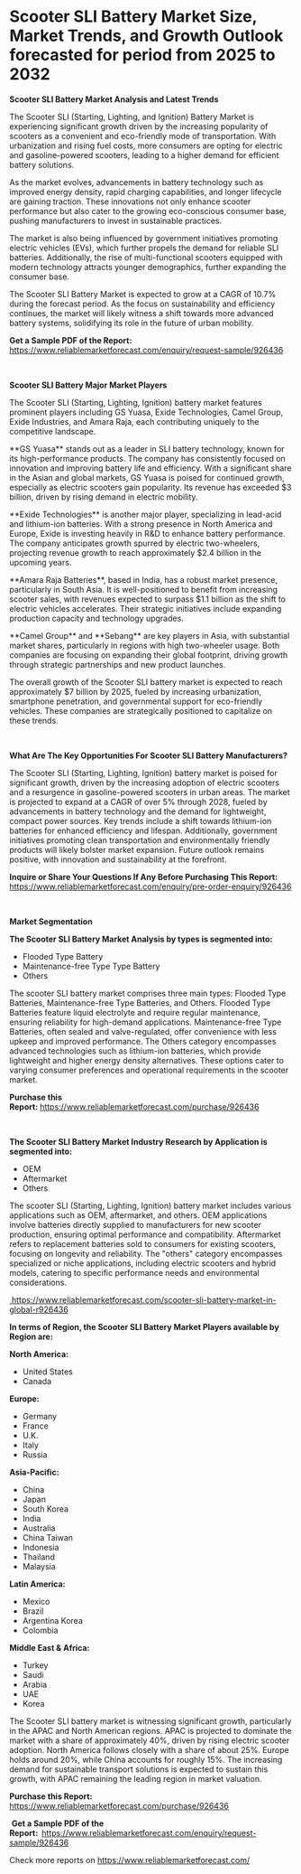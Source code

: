 <p><h1>Scooter SLI Battery Market Size, Market Trends, and Growth Outlook forecasted for period from 2025 to 2032</h1></p><p><strong>Scooter SLI Battery Market Analysis and Latest Trends</strong></p>
<p><p>The Scooter SLI (Starting, Lighting, and Ignition) Battery Market is experiencing significant growth driven by the increasing popularity of scooters as a convenient and eco-friendly mode of transportation. With urbanization and rising fuel costs, more consumers are opting for electric and gasoline-powered scooters, leading to a higher demand for efficient battery solutions. </p><p>As the market evolves, advancements in battery technology such as improved energy density, rapid charging capabilities, and longer lifecycle are gaining traction. These innovations not only enhance scooter performance but also cater to the growing eco-conscious consumer base, pushing manufacturers to invest in sustainable practices. </p><p>The market is also being influenced by government initiatives promoting electric vehicles (EVs), which further propels the demand for reliable SLI batteries. Additionally, the rise of multi-functional scooters equipped with modern technology attracts younger demographics, further expanding the consumer base. </p><p>The Scooter SLI Battery Market is expected to grow at a CAGR of 10.7% during the forecast period. As the focus on sustainability and efficiency continues, the market will likely witness a shift towards more advanced battery systems, solidifying its role in the future of urban mobility.</p></p>
<p><strong>Get a Sample PDF of the Report:&nbsp;</strong> <a href="https://www.reliablemarketforecast.com/enquiry/request-sample/926436?utm_campaign=3096&utm_medium=2&utm_source=Github&utm_content=ia&utm_term=24032025&utm_id=scooter-sli-battery">https://www.reliablemarketforecast.com/enquiry/request-sample/926436</a></p>
<p>&nbsp;</p>
<p><strong>Scooter SLI Battery Major Market Players</strong></p>
<p><p>The Scooter SLI (Starting, Lighting, Ignition) battery market features prominent players including GS Yuasa, Exide Technologies, Camel Group, Exide Industries, and Amara Raja, each contributing uniquely to the competitive landscape.</p><p>**GS Yuasa** stands out as a leader in SLI battery technology, known for its high-performance products. The company has consistently focused on innovation and improving battery life and efficiency. With a significant share in the Asian and global markets, GS Yuasa is poised for continued growth, especially as electric scooters gain popularity. Its revenue has exceeded $3 billion, driven by rising demand in electric mobility.</p><p>**Exide Technologies** is another major player, specializing in lead-acid and lithium-ion batteries. With a strong presence in North America and Europe, Exide is investing heavily in R&D to enhance battery performance. The company anticipates growth spurred by electric two-wheelers, projecting revenue growth to reach approximately $2.4 billion in the upcoming years.</p><p>**Amara Raja Batteries**, based in India, has a robust market presence, particularly in South Asia. It is well-positioned to benefit from increasing scooter sales, with revenues expected to surpass $1.1 billion as the shift to electric vehicles accelerates. Their strategic initiatives include expanding production capacity and technology upgrades.</p><p>**Camel Group** and **Sebang** are key players in Asia, with substantial market shares, particularly in regions with high two-wheeler usage. Both companies are focusing on expanding their global footprint, driving growth through strategic partnerships and new product launches.</p><p>The overall growth of the Scooter SLI battery market is expected to reach approximately $7 billion by 2025, fueled by increasing urbanization, smartphone penetration, and governmental support for eco-friendly vehicles. These companies are strategically positioned to capitalize on these trends.</p></p>
<p>&nbsp;</p>
<p><strong>What Are The Key Opportunities For Scooter SLI Battery Manufacturers?</strong></p>
<p><p>The Scooter SLI (Starting, Lighting, Ignition) battery market is poised for significant growth, driven by the increasing adoption of electric scooters and a resurgence in gasoline-powered scooters in urban areas. The market is projected to expand at a CAGR of over 5% through 2028, fueled by advancements in battery technology and the demand for lightweight, compact power sources. Key trends include a shift towards lithium-ion batteries for enhanced efficiency and lifespan. Additionally, government initiatives promoting clean transportation and environmentally friendly products will likely bolster market expansion. Future outlook remains positive, with innovation and sustainability at the forefront.</p></p>
<p><strong>Inquire or Share Your Questions If Any Before Purchasing This Report:</strong> <a href="https://www.reliablemarketforecast.com/enquiry/pre-order-enquiry/926436?utm_campaign=3096&utm_medium=2&utm_source=Github&utm_content=ia&utm_term=24032025&utm_id=scooter-sli-battery">https://www.reliablemarketforecast.com/enquiry/pre-order-enquiry/926436</a></p>
<p>&nbsp;</p>
<p><strong>Market Segmentation</strong></p>
<p><strong>The Scooter SLI Battery Market Analysis by types is segmented into:</strong></p>
<p><ul><li>Flooded Type Battery</li><li>Maintenance-free Type Type Battery</li><li>Others</li></ul></p>
<p><p>The scooter SLI battery market comprises three main types: Flooded Type Batteries, Maintenance-free Type Batteries, and Others. Flooded Type Batteries feature liquid electrolyte and require regular maintenance, ensuring reliability for high-demand applications. Maintenance-free Type Batteries, often sealed and valve-regulated, offer convenience with less upkeep and improved performance. The Others category encompasses advanced technologies such as lithium-ion batteries, which provide lightweight and higher energy density alternatives. These options cater to varying consumer preferences and operational requirements in the scooter market.</p></p>
<p><strong>Purchase this Report:&nbsp;</strong><a href="https://www.reliablemarketforecast.com/purchase/926436?utm_campaign=3096&utm_medium=2&utm_source=Github&utm_content=ia&utm_term=24032025&utm_id=scooter-sli-battery">https://www.reliablemarketforecast.com/purchase/926436</a></p>
<p>&nbsp;</p>
<p><strong>The Scooter SLI Battery Market Industry Research by Application is segmented into:</strong></p>
<p><ul><li>OEM</li><li>Aftermarket</li><li>Others</li></ul></p>
<p><p>The scooter SLI (Starting, Lighting, Ignition) battery market includes various applications such as OEM, aftermarket, and others. OEM applications involve batteries directly supplied to manufacturers for new scooter production, ensuring optimal performance and compatibility. Aftermarket refers to replacement batteries sold to consumers for existing scooters, focusing on longevity and reliability. The "others" category encompasses specialized or niche applications, including electric scooters and hybrid models, catering to specific performance needs and environmental considerations.</p></p>
<p><a href="https://www.reliablemarketforecast.com/scooter-sli-battery-market-in-global-r926436?utm_campaign=3096&utm_medium=2&utm_source=Github&utm_content=ia&utm_term=24032025&utm_id=scooter-sli-battery">&nbsp;https://www.reliablemarketforecast.com/scooter-sli-battery-market-in-global-r926436</a></p>
<p><strong>In terms of Region, the Scooter SLI Battery Market Players available by Region are:</strong></p>
<p>
    <p> <strong> North America: </strong>
        <ul>
            <li>United States</li>
            <li>Canada</li>
        </ul>
        </p> 
    <p> <strong> Europe: </strong>
        <ul>
            <li>Germany</li>
            <li>France</li>
            <li>U.K.</li>
            <li>Italy</li>
            <li>Russia</li>
        </ul>
        </p> 
    <p> <strong> Asia-Pacific: </strong>
        <ul>
            <li>China</li>
            <li>Japan</li>
            <li>South Korea</li>
            <li>India</li>
            <li>Australia</li>
            <li>China Taiwan</li>
            <li>Indonesia</li>
            <li>Thailand</li>
            <li>Malaysia</li>
        </ul>
        </p> 
    <p> <strong> Latin America: </strong>
        <ul>
            <li>Mexico</li>
            <li>Brazil</li>
            <li>Argentina Korea</li>
            <li>Colombia</li>
        </ul>
        </p> 
    <p> <strong> Middle East & Africa: </strong>
        <ul>
            <li>Turkey</li>
            <li>Saudi</li>
            <li>Arabia</li>
            <li>UAE</li>
            <li>Korea</li>
        </ul>
    </p>
    </p>
<p><p>The Scooter SLI battery market is witnessing significant growth, particularly in the APAC and North American regions. APAC is projected to dominate the market with a share of approximately 40%, driven by rising electric scooter adoption. North America follows closely with a share of about 25%. Europe holds around 20%, while China accounts for roughly 15%. The increasing demand for sustainable transport solutions is expected to sustain this growth, with APAC remaining the leading region in market valuation.</p></p>
<p><strong>Purchase this Report: </strong><a href="https://www.reliablemarketforecast.com/purchase/926436?utm_campaign=3096&utm_medium=2&utm_source=Github&utm_content=ia&utm_term=24032025&utm_id=scooter-sli-battery">https://www.reliablemarketforecast.com/purchase/926436</a></p>
<p>&nbsp;<strong>Get a Sample PDF of the Report:&nbsp;&nbsp;</strong><a href="https://www.reliablemarketforecast.com/enquiry/request-sample/926436?utm_campaign=3096&utm_medium=2&utm_source=Github&utm_content=ia&utm_term=24032025&utm_id=scooter-sli-battery">https://www.reliablemarketforecast.com/enquiry/request-sample/926436</a></p>
<p><strong></strong></p>
<p>Check more reports on <a href="https://www.reliablemarketforecast.com/?utm_campaign=3096&utm_medium=2&utm_source=Github&utm_content=ia&utm_term=24032025&utm_id=scooter-sli-battery">https://www.reliablemarketforecast.com/</a></p>